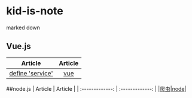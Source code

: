 # kid-is-note
marked down

## Vue.js
| Article | Article | 
| :-------------: | :-------------: |
|[define 'service'](https://github.com/Activekid/Kid-is-note/issues/1)|[vue](vue)|

##node.js
| Article | Article | 
| :-------------: | :-------------: |
|[爬虫](https://github.com/Activekid/Kid-is-note/issues/2)|[node](node)|




